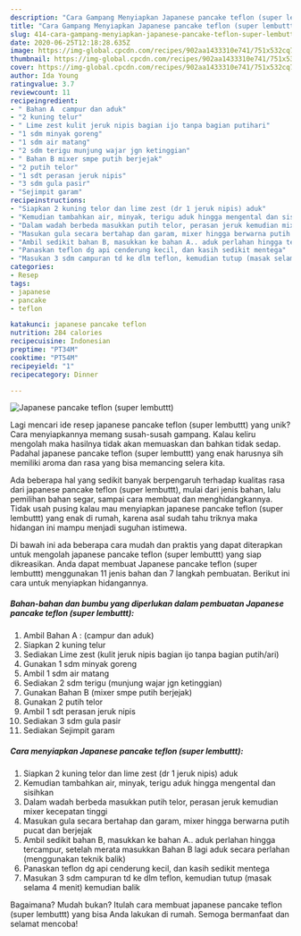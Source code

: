 ```yaml
---
description: "Cara Gampang Menyiapkan Japanese pancake teflon (super lembuttt), Menggugah Selera"
title: "Cara Gampang Menyiapkan Japanese pancake teflon (super lembuttt), Menggugah Selera"
slug: 414-cara-gampang-menyiapkan-japanese-pancake-teflon-super-lembuttt-menggugah-selera
date: 2020-06-25T12:18:28.635Z
image: https://img-global.cpcdn.com/recipes/902aa1433310e741/751x532cq70/japanese-pancake-teflon-super-lembuttt-foto-resep-utama.jpg
thumbnail: https://img-global.cpcdn.com/recipes/902aa1433310e741/751x532cq70/japanese-pancake-teflon-super-lembuttt-foto-resep-utama.jpg
cover: https://img-global.cpcdn.com/recipes/902aa1433310e741/751x532cq70/japanese-pancake-teflon-super-lembuttt-foto-resep-utama.jpg
author: Ida Young
ratingvalue: 3.7
reviewcount: 11
recipeingredient:
- " Bahan A  campur dan aduk"
- "2 kuning telur"
- " Lime zest kulit jeruk nipis bagian ijo tanpa bagian putihari"
- "1 sdm minyak goreng"
- "1 sdm air matang"
- "2 sdm terigu munjung wajar jgn ketinggian"
- " Bahan B mixer smpe putih berjejak"
- "2 putih telor"
- "1 sdt perasan jeruk nipis"
- "3 sdm gula pasir"
- "Sejimpit garam"
recipeinstructions:
- "Siapkan 2 kuning telor dan lime zest (dr 1 jeruk nipis) aduk"
- "Kemudian tambahkan air, minyak, terigu aduk hingga mengental dan sisihkan"
- "Dalam wadah berbeda masukkan putih telor, perasan jeruk kemudian mixer kecepatan tinggi"
- "Masukan gula secara bertahap dan garam, mixer hingga berwarna putih pucat dan berjejak"
- "Ambil sedikit bahan B, masukkan ke bahan A.. aduk perlahan hingga tercampur, setelah merata masukkan Bahan B lagi aduk secara perlahan (menggunakan teknik balik)"
- "Panaskan teflon dg api cenderung kecil, dan kasih sedikit mentega"
- "Masukan 3 sdm campuran td ke dlm teflon, kemudian tutup (masak selama 4 menit) kemudian balik"
categories:
- Resep
tags:
- japanese
- pancake
- teflon

katakunci: japanese pancake teflon 
nutrition: 284 calories
recipecuisine: Indonesian
preptime: "PT34M"
cooktime: "PT54M"
recipeyield: "1"
recipecategory: Dinner

---
```



![Japanese pancake teflon (super lembuttt)](https://img-global.cpcdn.com/recipes/902aa1433310e741/751x532cq70/japanese-pancake-teflon-super-lembuttt-foto-resep-utama.jpg)

Lagi mencari ide resep japanese pancake teflon (super lembuttt) yang unik? Cara menyiapkannya memang susah-susah gampang. Kalau keliru mengolah maka hasilnya tidak akan memuaskan dan bahkan tidak sedap. Padahal japanese pancake teflon (super lembuttt) yang enak harusnya sih memiliki aroma dan rasa yang bisa memancing selera kita.

Ada beberapa hal yang sedikit banyak berpengaruh terhadap kualitas rasa dari japanese pancake teflon (super lembuttt), mulai dari jenis bahan, lalu pemilihan bahan segar, sampai cara membuat dan menghidangkannya. Tidak usah pusing kalau mau menyiapkan japanese pancake teflon (super lembuttt) yang enak di rumah, karena asal sudah tahu triknya maka hidangan ini mampu menjadi suguhan istimewa.




Di bawah ini ada beberapa cara mudah dan praktis yang dapat diterapkan untuk mengolah japanese pancake teflon (super lembuttt) yang siap dikreasikan. Anda dapat membuat Japanese pancake teflon (super lembuttt) menggunakan 11 jenis bahan dan 7 langkah pembuatan. Berikut ini cara untuk menyiapkan hidangannya.

<!--inarticleads1-->

##### Bahan-bahan dan bumbu yang diperlukan dalam pembuatan Japanese pancake teflon (super lembuttt):

1. Ambil  Bahan A : (campur dan aduk)
1. Siapkan 2 kuning telur
1. Sediakan  Lime zest (kulit jeruk nipis bagian ijo tanpa bagian putih/ari)
1. Gunakan 1 sdm minyak goreng
1. Ambil 1 sdm air matang
1. Sediakan 2 sdm terigu (munjung wajar jgn ketinggian)
1. Gunakan  Bahan B (mixer smpe putih berjejak)
1. Gunakan 2 putih telor
1. Ambil 1 sdt perasan jeruk nipis
1. Sediakan 3 sdm gula pasir
1. Sediakan Sejimpit garam




<!--inarticleads2-->

##### Cara menyiapkan Japanese pancake teflon (super lembuttt):

1. Siapkan 2 kuning telor dan lime zest (dr 1 jeruk nipis) aduk
1. Kemudian tambahkan air, minyak, terigu aduk hingga mengental dan sisihkan
1. Dalam wadah berbeda masukkan putih telor, perasan jeruk kemudian mixer kecepatan tinggi
1. Masukan gula secara bertahap dan garam, mixer hingga berwarna putih pucat dan berjejak
1. Ambil sedikit bahan B, masukkan ke bahan A.. aduk perlahan hingga tercampur, setelah merata masukkan Bahan B lagi aduk secara perlahan (menggunakan teknik balik)
1. Panaskan teflon dg api cenderung kecil, dan kasih sedikit mentega
1. Masukan 3 sdm campuran td ke dlm teflon, kemudian tutup (masak selama 4 menit) kemudian balik




Bagaimana? Mudah bukan? Itulah cara membuat japanese pancake teflon (super lembuttt) yang bisa Anda lakukan di rumah. Semoga bermanfaat dan selamat mencoba!
